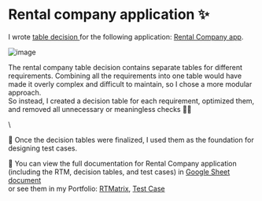 <h1>Rental company application ✨ </h1>

<p>I wrote <a href="https://github.com/nshubina/Portfolio/blob/bca24141f9b420e8ce7e97e9d1b219d47ab43fb1/Test%20Design/Table%20Decision/Rental%20Company/Rental%20Company%20-%20Tables%20decision.pdf" target="_blank"> table decision </a> for the following application: <a href="https://exercises.test-design.org/rental/" target="_blank">Rental Company app</a>.</p>

![image](https://github.com/user-attachments/assets/10d269ec-e632-4835-9169-f6c81247e939)

<p>The rental company table decision contains separate tables for different requirements. Combining all the requirements into one table would have made it overly complex and difficult to maintain, so I chose a more modular approach.<br>
So instead, I created a decision table for each requirement, optimized them, and removed all unnecessary or meaningless checks 🧹✨ </p>\

<p>📎 Once the decision tables were finalized, I used them as the foundation for designing test cases.</p>

  <p> 📌 You can view the full documentation for Rental Company application (including the RTM, decision tables, and test cases) in <a href="https://docs.google.com/spreadsheets/d/1D6ICuvUaFa8YBLdcuh6Lf09aHThrB5AEp91OdDOtreQ/edit?usp=sharing" target="_blank">Google Sheet document</a> 
  <br> 
    or see them in my Portfolio: <a href="https://github.com/nshubina/Portfolio/blob/edee8bff6b85ca37f087ee5310052b2e369850ac/RTM/Rental%20company%20-%20RTM.pdf" target="_blank">RTMatrix</a>, <a href="https://github.com/nshubina/Portfolio/blob/9b3b8c57bbf498508efb6a235d582e293a52ecae/Test%20Cases/Rental%20Company/Rental%20company.%20Core%20test%20cases.pdf" target="_blank">Test Case</a>
  </p>
</div> 
